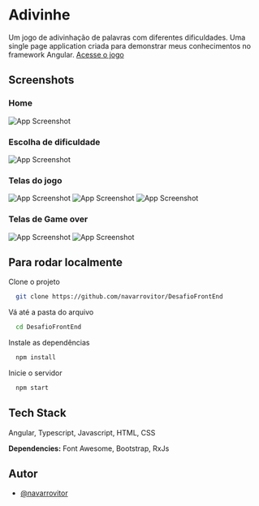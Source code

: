 # Adivinhe

Um jogo de adivinhação de palavras com diferentes dificuldades.
Uma single page application criada para demonstrar meus conhecimentos no framework Angular.
[Acesse o jogo](https://navarrovitor.github.io/DesafioFrontEnd/game)

## Screenshots

### Home

![App Screenshot](https://i.imgur.com/u0NJTVel.jpg)

### Escolha de dificuldade

![App Screenshot](https://i.imgur.com/l2BFV0dl.jpg)

### Telas do jogo

![App Screenshot](https://i.imgur.com/d8k14aYl.jpg)
![App Screenshot](https://i.imgur.com/WEi2neQl.jpg)
![App Screenshot](https://i.imgur.com/jVHTINml.jpg)

### Telas de Game over

![App Screenshot](https://i.imgur.com/k4a3jbXl.jpg)
![App Screenshot](https://i.imgur.com/AGSVzMtl.jpg)

## Para rodar localmente

Clone o projeto

```bash
  git clone https://github.com/navarrovitor/DesafioFrontEnd
```

Vá até a pasta do arquivo

```bash
  cd DesafioFrontEnd
```

Instale as dependências

```bash
  npm install
```

Inicie o servidor

```bash
  npm start
```

## Tech Stack

Angular, Typescript, Javascript, HTML, CSS

**Dependencies:**
Font Awesome, Bootstrap, RxJs

## Autor

- [@navarrovitor](https://www.github.com/navarrovitor)
